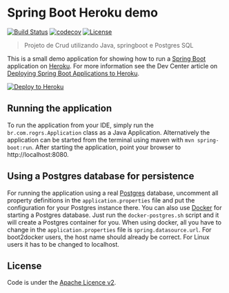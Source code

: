 # Spring Boot Heroku demo 
[![Build Status](https://travis-ci.org/rogrs/app-heroku.svg?branch=master)](https://travis-ci.org/rogrs/app-heroku)
[![codecov](https://codecov.io/gh/rogrs/app-heroku/branch/master/graph/badge.svg)](https://codecov.io/gh/rogrs/app-heroku) 
[![License](http://img.shields.io/:license-apache-blue.svg)](http://www.apache.org/licenses/LICENSE-2.0.html)

> Projeto de Crud utilizando Java, springboot e Postgres SQL

This is a small demo application for showing how to run a [Spring Boot](http://projects.spring.io/spring-boot/)
application on [Heroku](http://heroku.com). For more information see the Dev Center article on 
[Deploying Spring Boot Applications to Heroku](https://devcenter.heroku.com/articles/deploying-spring-boot-apps-to-heroku).

[![Deploy to Heroku](https://www.herokucdn.com/deploy/button.png)](https://heroku.com/deploy)


## Running the application

To run the application from your IDE, simply run the `br.com.rogrs.Application` class as
a Java Application.
Alternatively the application can be started from the terminal using maven with `mvn spring-boot:run`.
After starting the application, point your browser to http://localhost:8080.

## Using a Postgres database for persistence

For running the application using a real [Postgres](http://www.postgresql.org/) database, uncomment all property
definitions in the `application.properties` file and put the configuration for your Postgres instance there.
You can also use [Docker](http://docker.com) for starting a Postgres database. Just run the `docker-postgres.sh` script
and it will create a Postgres container for you. When using docker, all you have to change in the
`application.properties` file is `spring.datasource.url`. For boot2docker users, the host name should already be
correct. For Linux users it has to be changed to localhost.

## License

Code is under the [Apache Licence v2](https://www.apache.org/licenses/LICENSE-2.0.txt).
